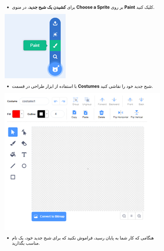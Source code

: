 - برای **کشیدن یک شبح جدید**، در منوی **Choose a Sprite** بر روی **Paint** کلیک کنید.

![شبح_جدید](images/new_sprite.png)

- با استفاده از ابزار طراحی در قسمت **Costumes** شبح جدید خود را نقاشی کنید.

![ابزار_نقاشی](images/paint_tools.png)

- هنگامی که کار شما به پایان رسید، فراموش نکنید که برای شبح جدید خود، یک نام مناسب بگذارید.